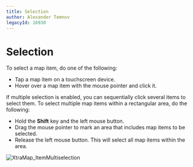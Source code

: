 ```yaml
---
title: Selection
author: Alexander Temnov
legacyId: 16930
---
```

# Selection
To select a map item, do one of the following:
* Tap a map item on a touchscreen device.
* Hover over a map item with the mouse pointer and click it.

If multiple selection is enabled, you can sequentially click several items to select them. To select multiple map items within a rectangular area, do the following:
* Hold the **Shift** key and the left mouse button.
* Drag the mouse pointer to mark an area that includes map items to be selected.
* Release the left mouse button. This will select all map items within the area.

![XtraMap_ItemMultiselection](../../images/img24650.gif)
